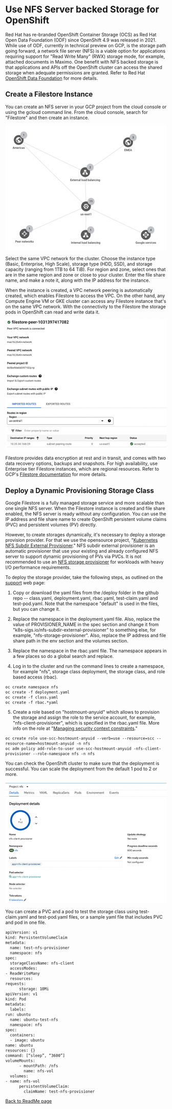 # Use NFS Server backed Storage for OpenShift

Red Hat has re-branded OpenShift Container Storage (OCS) as Red Hat Open
Data Foundation (ODF) since OpenShift 4.9 was released in 2021. While
use of ODF, currently in technical preview on GCP, is the storage path
going forward, a network file server (NFS) is a viable option for
applications requiring support for "Read Write Many" (RWX) storage mode,
for example, attached documents in Maximo. One benefit with NFS backed
storage is that applications and APIs off the OpenShift cluster can
access the shared storage when adequate permissions are granted. Refer
to Red Hat [OpenShift Data
Foundation](https://www.redhat.com/en/technologies/cloud-computing/openshift-data-foundation)
for more details.

## Create a Filestore Instance

You can create an NFS server in your GCP project from the cloud console
or using the gcloud command line. From the cloud console, search for
"Filestore" and then create an instance.

![Create Cloud Filestore instance](../media/create-filestore-instance.png)

Select the same VPC network for the cluster. Choose the instance type
(Basic, Enterprise, High Scale), storage type (HDD, SSD), and storage
capacity (ranging from 1TB to 64 TiB). For region and zone, select ones
that are in the same region and zone or close to your cluster. Enter the
file share name, and make a note it, along with the IP address for the
instance.

When the instance is created, a VPC network peering is automatically
created, which enables Filestore to access the VPC. On the other hand,
any Compute Engine VM or GKE cluster can access any Filestore instance
that's on the same VPC network. With the connectivity to the Filestore
the storage pods in OpenShift can read and write data it.

![Filestore network peering](../media/filestore-network-peering.png)

Filestore provides data encryption at rest and in transit, and comes
with two data recovery options, backups and snapshots. For high
availability, use Enterprise tier Filestore instances, which are
regional resources. Refer to GCP's [Filestore
documentation](https://cloud.google.com/filestore/docs/overview) for
more details.

## Deploy a Dynamic Provisioning Storage Class

Google Filestore is a fully managed storage service and more scalable
than one single NFS server. When the Filestore instance is created and
file share enabled, the NFS server is ready without any configuration.
You can use the IP address and file share name to create OpenShift
persistent volume claims (PVC) and persistent volumes (PV) directly.

However, to create storages dynamically, it's necessary to deploy a
storage provision provider. For that we use the opensource project,
"[Kubernetes NFS Subdir External
Provisioner](https://github.com/kubernetes-sigs/nfs-subdir-external-provisioner)."
NFS subdir external provisioner is an automatic provisioner that use
your existing and already configured NFS server to support dynamic
provisioning of PVs via PVCs. It is not recommended to use an [NFS
storage
provisioner](https://www.ibm.com/docs/en/mas-cd/continuous-delivery?topic=provisioner-setting-up-nfs-storage)
for workloads with heavy I/O performance requirements.

To deploy the storage provider, take the following steps, as outlined on
the [support](https://www.ibm.com/support/pages/how-do-i-create-storage-class-nfs-dynamic-storage-provisioning-openshift-environment)
web page:

1.  Copy or download the yaml files from the /deploy folder in the
    github repo -- class.yaml, deployment.yaml, rbac.yaml,
    test-claim.yaml and test-pod.yaml. Note that the namespace "default"
    is used in the files, but you can change it.

2.  Replace the namespace in the deployment.yaml file. Also, replace the
    value of PROVISIONER_NAME in the spec section and change it from
    "k8s-sigs.io/nfs-subdir-external-provisioner" to something else, for
    example, "nfs-storage-provisioner". Also, replace the IP address and
    file share path in the env section and the volumes section.

3.  Replace the namespace in the rbac.yaml file. The namespace appears
    in a few places so do a global search and replace.

4.  Log in to the cluster and run the command lines to create a
    namespace, for example "nfs", storage class deployment, the storage
    class, and role based access (rbac).

```
oc create namespace nfs
oc create -f deployment.yaml
oc create -f class.yaml
oc create -f rbac.*yaml
```

5.  Create a role based on "hostmount-anyuid" which allows to provision
    the storage and assign the role to the service account, for example,
    "nfs-client-provisioner", which is specified in the rbac.yaml file.
    More info on the role at "[Managing security context
    constraints](https://docs.openshift.com/container-platform/4.11/authentication/managing-security-context-constraints.html)."

```
oc create role use-scc-hostmount-anyuid --verb=use --resource=scc --resource-name=hostmount-anyuid -n nfs
oc adm policy add-role-to-user use-scc-hostmount-anyuid -nfs-client-provisioner --role-namespace nfs -n nfs
```

You can check the OpenShift cluster to make sure that the deployment is
successful. You can scale the deployment from the default 1 pod to 2 or
more.

![NFS storage provisioner](../media/nfs-storage-provisioner.png)

You can create a PVC and a pod to test the storage class using
test-claim.yaml and test-pod.yaml files, or a sample yaml file that
includes PVC and pod in one file.

```
apiVersion: v1
kind: PersistentVolumeClaim
metadata:
  name: test-nfs-provisioner
  namespace: nfs
spec:
  storageClassName: nfs-client
  accessModes:
- ReadWriteMany
  resources:
requests:
      storage: 10Mi
apiVersion: v1
kind: Pod
metadata:
  labels:
run: ubuntu
  name: ubuntu-test-nfs
  namespace: nfs
spec:
  containers:
  - image: ubuntu
name: ubuntu
resources: {}
command: [“sleep”, “3600”]
volumeMounts:
      - mountPath: /nfs
        name: nfs-vol
  volumes:
- name: nfs-vol
      persistentVolumeClaim:
        claimName: test-nfs-provisioner
```


[Back to ReadMe page](../README.MD)